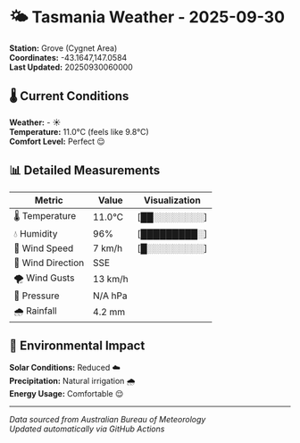 # 🌤️ Tasmania Weather - 2025-09-30

**Station:** Grove (Cygnet Area)  
**Coordinates:** -43.1647,147.0584  
**Last Updated:** 20250930060000

## 🌡️ Current Conditions

**Weather:** - ☀️  
**Temperature:** 11.0°C (feels like 9.8°C)  
**Comfort Level:** Perfect 😌

## 📊 Detailed Measurements

| Metric | Value | Visualization |
|--------|-------|---------------|
| 🌡️ Temperature | 11.0°C | [██░░░░░░░░] |
| 💧 Humidity | 96% | [█████████░] |
| 💨 Wind Speed | 7 km/h | [█░░░░░░░░░] |
| 🧭 Wind Direction | SSE | |
| 🌪️ Wind Gusts | 13 km/h | |
| 🔽 Pressure | N/A hPa | |
| 🌧️ Rainfall | 4.2 mm | |

## 🌱 Environmental Impact

**Solar Conditions:** Reduced ☁️  
**Precipitation:** Natural irrigation 🌧️  
**Energy Usage:** Comfortable 😌

---
*Data sourced from Australian Bureau of Meteorology*  
*Updated automatically via GitHub Actions*
